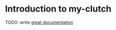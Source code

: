 # Introduction to my-clutch

TODO: write [great documentation](http://jacobian.org/writing/what-to-write/)
